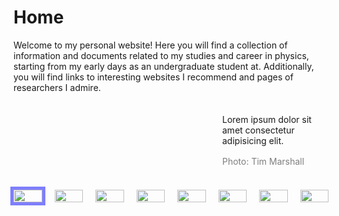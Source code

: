 # Home

Welcome to my personal website! Here you will find a collection of information and documents related to my studies and career in physics, starting from my early days as an undergraduate student at. Additionally, you will find links to  interesting websites I recommend and pages of researchers I admire.

<section>
    <div class="container">
        <div class="carousel">
            <input type="radio" name="slides" checked="checked" id="slide-1">
            <input type="radio" name="slides" id="slide-2">
            <input type="radio" name="slides" id="slide-3">
            <input type="radio" name="slides" id="slide-4">
            <input type="radio" name="slides" id="slide-5">
            <input type="radio" name="slides" id="slide-6">
            <input type="radio" name="slides" id="slide-7">
            <input type="radio" name="slides" id="slide-8">
            <ul class="carousel__slides">
                <li class="carousel__slide">
                    <figure>
                        <div>
                            <img src="https://jimeens.github.io/HWT/1.jpg" alt="">
                        </div>
                        <figcaption>
                            Lorem ipsum dolor sit amet consectetur adipisicing elit.
                            <span class="credit">Photo: Tim Marshall</span>
                        </figcaption>
                    </figure>
                </li>
                <li class="carousel__slide">
                    <figure>
                        <div>
                            <img src="https://jimeens.github.io/HWT/2.jpg" alt="">
                        </div>
                        <figcaption>
                            Lorem ipsum dolor sit amet consectetur adipisicing elit.
                            <span class="credit">Photo: Christian Joudrey</span>                            
                        </figcaption>
                    </figure>
                </li>
                <li class="carousel__slide">
                    <figure>
                        <div>
                            <img src="https://jimeens.github.io/HWT/3.jpg" alt="">
                        </div>
                        <figcaption>
                            Lorem ipsum dolor sit amet consectetur adipisicing elit.
                            <span class="credit">Photo: Steve Carter</span>                            
                        </figcaption>
                    </figure>
                </li>
                <li class="carousel__slide">
                    <figure>
                        <div>
                            <img src="jimeens.github.io/HWT/4.jpg" alt="">
                        </div>
                        <figcaption>
                            Lorem ipsum dolor sit amet consectetur adipisicing elit.
                            <span class="credit">Photo: Aleksandra Boguslawska</span>                            
                        </figcaption>
                    </figure>
                </li>
                <li class="carousel__slide">
                    <figure>
                        <div>
                            <img src="https://jimeens.github.io/HWT/5.jpg" alt="">
                        </div>
                        <figcaption>
                            Lorem ipsum dolor sit amet consectetur adipisicing elit.
                            <span class="credit">Photo: Rosan Harmens</span>                            
                        </figcaption>
                    </figure>
                </li>
                <li class="carousel__slide">
                    <figure>
                        <div>
                            <img src="https://jimeens.github.io/HWT/6.jpg" alt="">
                        </div>
                        <figcaption>
                            Lorem ipsum dolor sit amet consectetur adipisicing elit.
                            <span class="credit">Photo: Annie Spratt</span>                            
                        </figcaption>
                    </figure>
                </li>
                </li>
                <li class="carousel__slide">
                    <figure>
                        <div>
                            <img src="https://jimeens.github.io/HWT/7.jpg" alt="">
                        </div>
                        <figcaption>
                            Lorem ipsum dolor sit amet consectetur adipisicing elit.
                            <span class="credit">Photo: Annie Spratt</span>                            
                        </figcaption>
                    </figure>
                </li>
                </li>
                <li class="carousel__slide">
                    <figure>
                        <div>
                            <img src="https://jimeens.github.io/HWT/8.jpg" alt="">
                        </div>
                        <figcaption>
                            Lorem ipsum dolor sit amet consectetur adipisicing elit.
                            <span class="credit">Photo: Annie Spratt</span>                            
                        </figcaption>
                    </figure>
                </li>
            </ul>    
            <ul class="carousel__thumbnails">
                <li>
                    <label for="slide-1"><img src="https://jimeens.github.io/HWT/1.jpg" alt=""></label>
                </li>
                <li>
                    <label for="slide-2"><img src="https://jimeens.github.io/HWT/2.jpg" alt=""></label>
                </li>
                <li>
                    <label for="slide-3"><img src="https://jimeens.github.io/HWT/3.jpg" alt=""></label>
                </li>
                <li>
                    <label for="slide-4"><img src="https://jimeens.github.io/HWT/4.jpg" alt=""></label>
                </li>
                <li>
                    <label for="slide-5"><img src="https://jimeens.github.io/HWT/5.jpg" alt=""></label>
                </li>
                <li>
                    <label for="slide-6"><img src="https://jimeens.github.io/HWT/6.jpg" alt=""></label>
                </li>
                <li>
                    <label for="slide-7"><img src="https://jimeens.github.io/HWT/7.jpg" alt=""></label>
                </li>
                <li>
                    <label for="slide-8"><img src="https://jimeens.github.io/HWT/8.jpg" alt=""></label>
                </li>
            </ul>
        </div>
    </div>
</section>

<style>
    @mixin aspect-ratio($width, $height) {
      position: relative;

      &:before {
        display: block;
        content: "";
        width: 300px;
        padding-top: ($height / $width) * 100%;
      }

      > img {
            position: absolute;
            top: 0;
            left: 0;
            right: 0;
            bottom: 0;
            height: 100px;
      }
    }

    // Styling

    section {
        background: #F4F4F4;
        padding: 50px 0;
    }

    .container {
        max-width: 1044px;
        margin: 0 auto;
        padding: 0 0px;
    }

    .carousel {
        display: block;
        text-align: left;
        position: relative;
        margin-bottom: 22px;

        > input {
            clip: rect(1px, 1px, 1px, 1px);
            clip-path: inset(50%);
            height: 1px;
            width: 1px;
            margin: -1px;
            overflow: hidden;
            padding: 0;
            position: absolute;
            
            &:nth-of-type(8):checked ~ .carousel__slides .carousel__slide:first-of-type { margin-left: -700%; }
            &:nth-of-type(7):checked ~ .carousel__slides .carousel__slide:first-of-type { margin-left: -600%; }
            &:nth-of-type(6):checked ~ .carousel__slides .carousel__slide:first-of-type { margin-left: -500%; }
            &:nth-of-type(5):checked ~ .carousel__slides .carousel__slide:first-of-type { margin-left: -400%; }
            &:nth-of-type(4):checked ~ .carousel__slides .carousel__slide:first-of-type { margin-left: -300%; }
            &:nth-of-type(3):checked ~ .carousel__slides .carousel__slide:first-of-type { margin-left: -200%; }
            &:nth-of-type(2):checked ~ .carousel__slides .carousel__slide:first-of-type { margin-left: -100%; }
            &:nth-of-type(1):checked ~ .carousel__slides .carousel__slide:first-of-type { margin-left: 0%; }

            &:nth-of-type(1):checked ~ .carousel__thumbnails li:nth-of-type(1) { box-shadow: 0px 0px 0px 5px rgba(0,0,255,0.5); }
            &:nth-of-type(2):checked ~ .carousel__thumbnails li:nth-of-type(2) { box-shadow: 0px 0px 0px 5px rgba(0,0,255,0.5); }
            &:nth-of-type(3):checked ~ .carousel__thumbnails li:nth-of-type(3) { box-shadow: 0px 0px 0px 5px rgba(0,0,255,0.5); }
            &:nth-of-type(4):checked ~ .carousel__thumbnails li:nth-of-type(4) { box-shadow: 0px 0px 0px 5px rgba(0,0,255,0.5); }
            &:nth-of-type(5):checked ~ .carousel__thumbnails li:nth-of-type(5) { box-shadow: 0px 0px 0px 5px rgba(0,0,255,0.5); }
            &:nth-of-type(6):checked ~ .carousel__thumbnails li:nth-of-type(6) { box-shadow: 0px 0px 0px 5px rgba(0,0,255,0.5); }
            &:nth-of-type(7):checked ~ .carousel__thumbnails li:nth-of-type(7) { box-shadow: 0px 0px 0px 5px rgba(0,0,255,0.5); }
            &:nth-of-type(8):checked ~ .carousel__thumbnails li:nth-of-type(8) { box-shadow: 0px 0px 0px 5px rgba(0,0,255,0.5); }
        }
    }

    .carousel__slides {
        position: relative;
        z-index: 1;
        padding: 0;
        margin: 0;
        overflow: hidden;
        white-space: nowrap;
        box-sizing: border-box;
        display: flex;
    }

    .carousel__slide {
        position: relative;
        display: block;
        flex: 1 0 100%;
        width: 100%;
        height: 100%;
        overflow: hidden;
        transition: all 300ms ease-out;
        vertical-align: top;
        box-sizing: border-box;
        white-space: normal;

        figure {
            display: flex;
            margin: 0;
        }

        div {
            @include aspect-ratio(3, 2);
            width: 100%;
        }

        img {
            display: block;
            flex: 1 1 auto;
            object-fit: cover;
        }

        figcaption {
            align-self: flex-end;
            padding: 20px 20px 0 20px;
            flex: 0 0 auto;
            width: 25%;
            min-width: 150px;
        }

        .credit {
            margin-top: 1rem;
            color: rgba(0, 0, 0, 0.5);
            display: block;        
        }

        &.scrollable {
            overflow-y: scroll;
        }
    }

    .carousel__thumbnails {
        list-style: none;
        padding: 0;
        margin: 0;
        display: flex;

        margin: 0 -10px;

        .carousel__slides + & {
            margin-top: 20px;
        }

        li {        
            flex: 1 1 auto;
            max-width: calc((100% / 6) - 20px);  
            margin: 0 10px;
            transition: all 300ms ease-in-out;
        }

        label {
            display: block;
            @include aspect-ratio(1,1);


            &:hover,
            &:focus {
                cursor: pointer;

                img {
                    box-shadow: 0px 0px 0px 1px rgba(0,0,0,0.25);
                    transition: all 300ms ease-in-out;
                }
            }
        }

        img {
            display: block;
            width: 100%;
            height: 100%;
            object-fit: cover;
        }
    }
</style>
